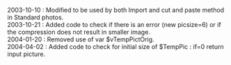 2003-10-10 : Modified to be used by both Import and cut and paste method in Standard photos.  2003-10-21 : Added code to check if there is an error (new picsize=6) or if the compression does not result in smaller image.  2004-01-20 : Removed use of var $vTempPictOrig.  2004-04-02 : Added code to check for initial size of $TempPic : if=0 return input picture.